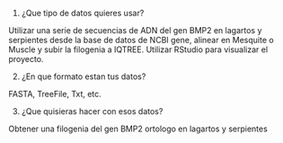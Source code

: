 1. ¿Que tipo de datos quieres usar?

Utilizar una serie de secuencias de ADN del gen BMP2 en lagartos y serpientes desde la base de datos de NCBI gene, 
alinear en Mesquite o Muscle y subir la filogenia a IQTREE. Utilizar RStudio para visualizar el proyecto.

2. ¿En que formato estan tus datos?

FASTA, TreeFile, Txt, etc.

3. ¿Que quisieras hacer con esos datos?

Obtener una filogenia del gen BMP2 ortologo en lagartos y serpientes
